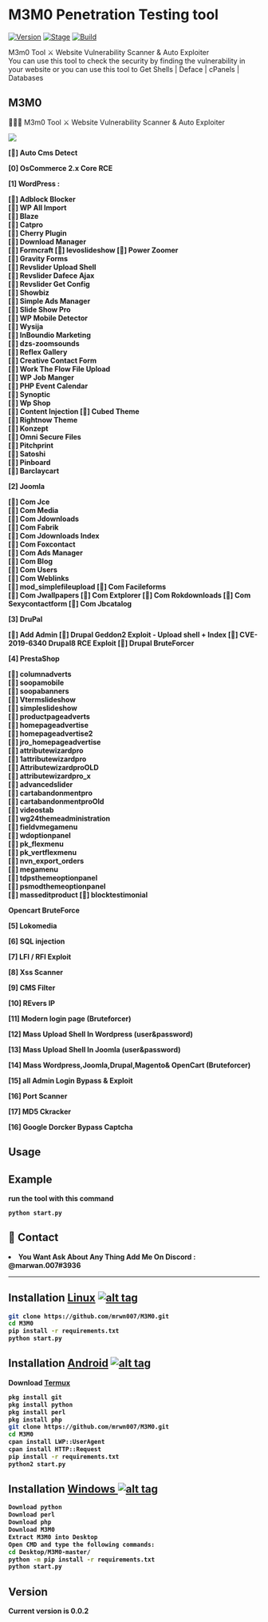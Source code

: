 <h1>M3M0 Penetration Testing tool</h1>
<p><a href="https://github.com/mrwn007/M3M0"><img src="https://img.shields.io/badge/M3M0-0.0.2-brightgreen.svg" alt="Version" data-canonical-src="https://img.shields.io/badge/M3M0-0.0.2-brightgreen.svg?maxAge=259200" style="max-width:100%;"></a>
<a href="https://github.com/mrwn007/M3M0"><img src="https://img.shields.io/badge/Release-Stable-orange.svg" alt="Stage" data-canonical-src="https://img.shields.io/badge/Release-Stable-orange.svg" style="max-width:100%;"></a>
<a href="https://github.com/mrwn007/M3M0"><img src="https://img.shields.io/badge/Supported%20OS-Linux%2FWindows-brightgreengreen.svg" alt="Build" data-canonical-src="https://img.shields.io/badge/Supported%20OS-Linux%2FWindows-brightgreengreen.svg" style="max-width:100%;"></a></p>
<p>M3m0 Tool ⚔️ Website Vulnerability Scanner & Auto Exploiter<br>You can use this tool to check the security by finding the vulnerability in your website or you can use this tool to Get Shells | Deface | cPanels | Databases</p>

<h2>M3M0</h2>

👨🏻‍💻 M3m0 Tool ⚔️ Website Vulnerability Scanner & Auto Exploiter

<img src="https://i.imgur.com/58LneYb.png" data-canonical-src="https://i.imgur.com/58LneYb.png" style="max-width:100%;">

<b>[📌] Auto Cms Detect<b>
  
<b>[0] OsCommerce 2.x Core RCE <b><br>
  
<b>[1] WordPress :<b><br>

[📌] Adblock Blocker  <br>
[📌] WP All Import <br>
[📌] Blaze <br>
[📌] Catpro <br>
[📌] Cherry Plugin  
[📌] Download Manager  
[📌] Formcraft 
[📌] levoslideshow 
[📌] Power Zoomer  
[📌] Gravity Forms  
[📌] Revslider Upload Shell  
[📌] Revslider Dafece Ajax  
[📌] Revslider Get Config  
[📌] Showbiz  
[📌] Simple Ads Manager  
[📌] Slide Show Pro  
[📌] WP Mobile Detector  
[📌] Wysija  
[📌] InBoundio Marketing  
[📌] dzs-zoomsounds  
[📌] Reflex Gallery  
[📌] Creative Contact Form  
[📌] Work The Flow File Upload  
[📌] WP Job Manger  
[📌] PHP Event Calendar  
[📌] Synoptic  
[📌] Wp Shop  
[📌] Content Injection 
[📌] Cubed Theme  
[📌] Rightnow Theme  
[📌] Konzept  
[📌] Omni Secure Files  
[📌] Pitchprint  
[📌] Satoshi  
[📌] Pinboard  
[📌] Barclaycart  

<b>[2] Joomla<br>

[📌] Com Jce  
[📌] Com Media  
[📌] Com Jdownloads  
[📌] Com Fabrik  
[📌] Com Jdownloads Index  
[📌] Com Foxcontact  
[📌] Com Ads Manager  
[📌] Com Blog  
[📌] Com Users  
[📌] Com Weblinks<br>
[📌] mod_simplefileupload 
[📌] Com Facileforms  
[📌] Com Jwallpapers 
[📌] Com Extplorer 
[📌] Com Rokdownloads 
[📌] Com Sexycontactform 
[📌] Com Jbcatalog 

<b>[3] DruPal<br> 

[📌] Add Admin
[📌] Drupal Geddon2 Exploit - Upload shell + Index
[📌] CVE-2019-6340 Drupal8 RCE Exploit
[📌] Drupal BruteForcer

[4] PrestaShop<br>

[📌] columnadverts  
[📌] soopamobile  
[📌] soopabanners  
[📌] Vtermslideshow  
[📌] simpleslideshow  
[📌] productpageadverts  
[📌] homepageadvertise  
[📌] homepageadvertise2  
[📌] jro_homepageadvertise  
[📌] attributewizardpro  
[📌] 1attributewizardpro  
[📌] AttributewizardproOLD  
[📌] attributewizardpro_x  
[📌] advancedslider  
[📌] cartabandonmentpro  
[📌] cartabandonmentproOld  
[📌] videostab  
[📌] wg24themeadministration  
[📌] fieldvmegamenu  
[📌] wdoptionpanel  
[📌] pk_flexmenu  
[📌] pk_vertflexmenu  
[📌] nvn_export_orders  
[📌] megamenu  
[📌] tdpsthemeoptionpanel  
[📌] psmodthemeoptionpanel  
[📌] masseditproduct
[📌] blocktestimonial

<b> Opencart BruteForce<br>

<b>[5] Lokomedia<br>

<b>[6] SQL injection<br>

<b>[7] LFI / RFI Exploit<br>

<b>[8] Xss Scanner<br>

<b>[9] CMS Filter<br>

<b>[10] REvers IP<br>

<b>[11] Modern login page (Bruteforcer)<br>

<b>[12] Mass Upload Shell In Wordpress (user&password)<b>

<b>[13] Mass Upload Shell In Joomla (user&password)<b>

<b> [14] Mass Wordpress,Joomla,Drupal,Magento& OpenCart (Bruteforcer)<b>

<b> [15] all Admin Login Bypass & Exploit<b>

<b> [16] Port Scanner<b>

<b> [17] MD5 Ckracker<b>

<b> [16] Google Dorcker Bypass Captcha<b>



<h2>Usage</h2>

<h2>Example</h2>
<p>run the tool with this command<p>
<code>python start.py</code>

<h2>💬 Contact</h2>
<li>You Want Ask About Any Thing Add Me On Discord : @marwan.007#3936</li>
<hr>

## Installation [Linux](https://wikipedia.org/wiki/Linux) [![alt tag](http://icons.iconarchive.com/icons/dakirby309/simply-styled/32/OS-Linux-icon.png)](https://fr.wikipedia.org/wiki/Linux)

```bash
git clone https://github.com/mrwn007/M3M0.git
cd M3M0
pip install -r requirements.txt
python start.py
```


## Installation [Android](https://wikipedia.org/wiki/Android) [![alt tag](https://cdn1.iconfinder.com/data/icons/logotypes/32/android-32.png)](https://fr.wikipedia.org/wiki/Android)

Download [Termux](https://play.google.com/store/apps/details?id=com.termux)

```bash
pkg install git
pkg install python
pkg install perl
pkg install php
git clone https://github.com/mrwn007/M3M0.git
cd M3M0
cpan install LWP::UserAgent
cpan install HTTP::Request
pip install -r requirements.txt
python2 start.py
```

## Installation [Windows ](https://wikipedia.org/wiki/Microsoft_Windows)[![alt tag](http://icons.iconarchive.com/icons/tatice/cristal-intense/32/Windows-icon.png)](https://fr.wikipedia.org/wiki/Microsoft_Windows)
```bash
Download python
Download perl
Download php
Download M3M0
Extract M3M0 into Desktop
Open CMD and type the following commands:
cd Desktop/M3M0-master/
python -m pip install -r requirements.txt
python start.py
```
<h2>Version</h2>
<strong>Current version is 0.0.2</strong>
